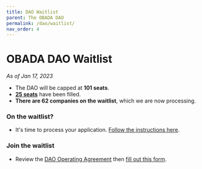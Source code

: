 ```yaml
--- 
title: DAO Waitlist
parent: The OBADA DAO
permalink: /dao/waitlist/
nav_order: 4
---
```


# OBADA DAO Waitlist
_As of Jan 17, 2023_
* The DAO will be capped at **101 seats**.
* **[25 seats](/dao/members/)** have been filled.
* **There are 62 companies on the waitlist**, which we are now processing.

### On the waitlist?
* It's time to process your application. [Follow the instructions here](/dao/membership-application).
 
### Join the waitlist
* Review the [DAO Operating Agreement](/dao/documents/dao-operating-agreement/) then [fill out this form](https://docs.google.com/forms/d/e/1FAIpQLSdr-6CT7zsobF4J65jG_kUxmuCI3_-jGANKRbdbrv8WUzLO5g/viewform).
